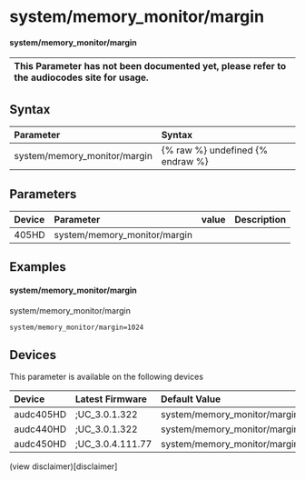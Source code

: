 ﻿---
description: system/memory_monitor/margin
search: false
---

# system/memory_monitor/margin

#### system/memory_monitor/margin


| This Parameter has not been documented yet, please refer to the audiocodes site for usage.  |
| :--- |

## Syntax
| Parameter | Syntax |
| :--- | :--- |
|system/memory_monitor/margin | {% raw %} undefined {% endraw %} |

## Parameters
|Device|Parameter|value|Description|
|:---|:---|:---|:---|
| 405HD | system/memory_monitor/margin |  |  |

## Examples
#### system/memory_monitor/margin

system/memory_monitor/margin

```
system/memory_monitor/margin=1024
```

## Devices
This parameter is available on the following devices

| Device | Latest Firmware | Default Value |
|:---|:---|:---|
| audc405HD | ;UC_3.0.1.322 | system/memory_monitor/margin=1024 
| audc440HD | ;UC_3.0.1.322 | system/memory_monitor/margin=1024 
| audc450HD | ;UC_3.0.4.111.77 | system/memory_monitor/margin=1024 

(view disclaimer)[disclaimer]
